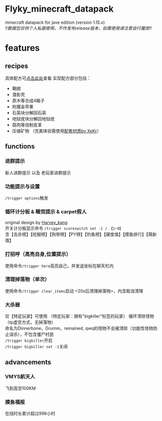 # Flyky_minecraft_datapack
minecraft datapack for jave edition (version 1.15.x)   
*!!数据包仅供个人私服使用，不作发布release版本，如需使用请注意自行魔改!!*  

# features
## recipes
具体配方可[点击此处](https://github.com/Flyky/Flyky_minecraft_datapack/blob/master/data/flyky/recipes/README.md)查看
实现配方部分包括：
- 鞘翅
- 潜影壳
- 原木等合成4箱子
- 附魔金苹果
- 石英块分解回石英
- 地狱疣块分解回地狱疣
- 腐肉等烧制皮革
- 压缩矿物 （完美体验需使用[配套材质by XeKr](https://assets4.flyky.top/dl/minecraft/压缩矿物块.zip)）
  

## functions
### 进群提示
新人进群提示 以及 老玩家进群提示 
  
### 功能提示与设置
`/trigger options`触发  

### 循环计分板 & 睡觉提示 & carpet假人
original design by [Harvey_kang](https://github.com/Harveykang)  
开关计分板显示命令 `/trigger scoreswitch set -1 / 【1~9】`  
含【击杀榜】【挖掘榜】【狗带榜】【PY榜】【钓鱼榜】【硬度值】【摸鱼排行】【萌新值】

### 打招呼（高亮自身,位置提示）
使用命令`/trigger here`高亮自己，并发送坐标在聊天栏内

### 清理掉落物（单次）
使用命令`/trigger clear_items`启动 <20s后清理掉落物>，内含取消清理  

### 大杀器
仅【特定玩家】可使用 （特定玩家：拥有"bigkiller"标签的玩家）
循环清除怪物（tp虚空方式，无掉落物）  
命名为Dinnerbone，Grumm，remained, qwq的怪物不会被清除（功能性怪物防止误杀），不包含僵尸村民  
`/trigger bigkiller`开启  
`/trigger bigkiller set -1`关闭  

## advancements
### VMYS航天人
飞到高空100KM
### 摸鱼福报
在线时长累计超过996小时